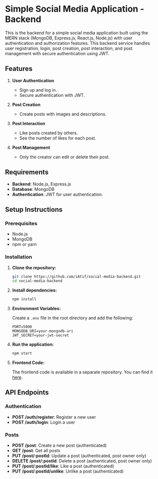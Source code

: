 # Simple Social Media Application - Backend

This is the backend for a simple social media application built using the MERN stack (MongoDB, Express.js, React.js, Node.js) with user authentication and authorization features. This backend service handles user registration, login, post creation, post interaction, and post management with secure authentication using JWT.

## Features

1. **User Authentication**

   - Sign up and log in.
   - Secure authentication with JWT.

2. **Post Creation**

   - Create posts with images and descriptions.

3. **Post Interaction**

   - Like posts created by others.
   - See the number of likes for each post.

4. **Post Management**
   - Only the creator can edit or delete their post.

## Requirements

- **Backend**: Node.js, Express.js
- **Database**: MongoDB
- **Authentication**: JWT for user authentication.

## Setup Instructions

### Prerequisites

- Node.js
- MongoDB
- npm or yarn

### Installation

1. **Clone the repository:**

   ```sh
   git clone https://github.com/iAtif/social-media-backend.git
   cd social-media-backend
   ```

2. **Install dependencies:**

   ```sh
   npm install
   ```

3. **Environment Variables:**

   Create a `.env` file in the root directory and add the following:

   ```env
   PORT=5000
   MONGODB_URI=your-mongodb-uri
   JWT_SECRET=your-jwt-secret
   ```

4. **Run the application:**

   ```sh
   npm start

   ```

5. **Frontend Code:**

   The frontend code is available in a separate repository. You can find it [here](https://github.com/iAtif/social-media-frontend.git).

## API Endpoints

### Authentication

- **POST /auth/register**: Register a new user
- **POST /auth/login**: Login a user

### Posts

- **POST /post**: Create a new post (authenticated)
- **GET /post**: Get all posts
- **PUT /post/:postId**: Update a post (authenticated, post owner only)
- **DELETE /post/:postId**: Delete a post (authenticated, post owner only)
- **PUT /post/:postId/like**: Like a post (authenticated)
- **PUT /post/:postId/unlike**: Unlike a post (authenticated)
